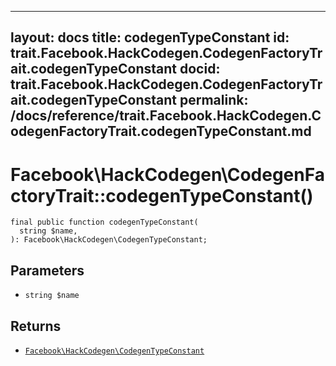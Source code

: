 
***

layout: docs
title: codegenTypeConstant
id: trait.Facebook.HackCodegen.CodegenFactoryTrait.codegenTypeConstant
docid: trait.Facebook.HackCodegen.CodegenFactoryTrait.codegenTypeConstant
permalink: /docs/reference/trait.Facebook.HackCodegen.CodegenFactoryTrait.codegenTypeConstant.md
---







# Facebook\\HackCodegen\\CodegenFactoryTrait::codegenTypeConstant()




``` Hack
final public function codegenTypeConstant(
  string $name,
): Facebook\HackCodegen\CodegenTypeConstant;
```




## Parameters




* ` string $name `




## Returns




- [` Facebook\HackCodegen\CodegenTypeConstant `](<class.Facebook.HackCodegen.CodegenTypeConstant.md>)